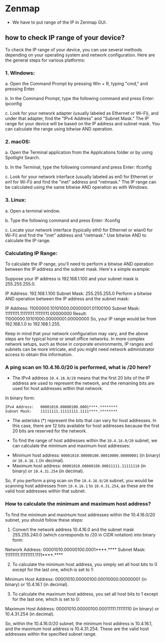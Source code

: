 # Zenmap
* We have to put range of the IP in Zenmap GUI.

## how to check IP range of your device?
To check the IP range of your device, you can use several methods depending on your operating system and network configuration. Here are the general steps for various platforms:

### 1. Windows:

  a. Open the Command Prompt by pressing Win + R, typing "cmd," and pressing Enter.

  b. In the Command Prompt, type the following command and press Enter:
  ipconfig

  c. Look for your network adapter (usually labeled as Ethernet or Wi-Fi), and under that adapter, find the "IPv4 Address" and "Subnet Mask." The IP range for your device will be based on the IP address and subnet mask. You can calculate the range using bitwise AND operation.

### 2. macOS:

  a. Open the Terminal application from the Applications folder or by using Spotlight Search.

  b. In the Terminal, type the following command and press Enter:
  ifconfig

  c. Look for your network interface (usually labeled as en0 for Ethernet or en1 for Wi-Fi) and find the "inet" address and "netmask." The IP range can be calculated using the same bitwise AND operation as with Windows.

###  3. Linux:

  a. Open a terminal window.

  b. Type the following command and press Enter:
  ifconfig

  c. Locate your network interface (typically eth0 for Ethernet or wlan0 for Wi-Fi) and find the "inet" address and "netmask." Use bitwise AND to calculate the IP range.

### Calculating IP Range:

To calculate the IP range, you'll need to perform a bitwise AND operation between the IP address and the subnet mask. Here's a simple example:

Suppose your IP address is 192.168.1.100 and your subnet mask is 255.255.255.0.

IP Address: 192.168.1.100
Subnet Mask: 255.255.255.0
Perform a bitwise AND operation between the IP address and the subnet mask:

IP Address:   11000000.10101000.00000001.01100100
Subnet Mask:  11111111.11111111.11111111.00000000
Result:       11000000.10101000.00000001.00000000
So, your IP range would be from 192.168.1.0 to 192.168.1.255.

Keep in mind that your network configuration may vary, and the above steps are for typical home or small office networks. In more complex network setups, such as those in corporate environments, IP ranges and subnets can be more intricate, and you might need network administrator access to obtain this information.

### A ping scan on 10.4.16.0/20 is performed, what is /20 here?

* The IPv4 address `10.4.16.0/20` means that the first 20 bits of the IP address are used to represent the network, and the remaining bits are used for host addresses within that network.

In binary form:
```
IPv4 Address:   00001010.00000100.0001****.********
Subnet Mask:    11111111.11111111.1111****.********
```

* The asterisks (*) represent the bits that can vary for host addresses. In this case, there are 12 bits available for host addresses because the first 20 bits are reserved for the network.

* To find the range of host addresses within the `10.4.16.0/20` subnet, we can calculate the minimum and maximum host addresses:

- Minimum host address: `00001010.00000100.00010000.00000001` (in binary) or `10.4.16.1` (in decimal).
- Maximum host address: `00001010.00000100.00011111.11111110` (in binary) or `10.4.31.254` (in decimal).

So, if you perform a ping scan on the `10.4.16.0/20` subnet, you would be scanning host addresses from `10.4.16.1` to `10.4.31.254`, as these are the valid host addresses within that subnet.

### How to calculate the minimum and maximum host address?

To find the minimum and maximum host addresses within the 10.4.16.0/20 subnet, you should follow these steps:

1. Convert the network address 10.4.16.0 and the subnet mask 255.255.240.0 (which corresponds to /20 in CIDR notation) into binary form:

Network Address: 00001010.00000100.0001****.****
Subnet Mask: 11111111.11111111.1111****.****

2. To calculate the minimum host address, you simply set all host bits to 0 except for the last one, which is set to 1:

Minimum Host Address: 00001010.00000100.00010000.00000001 (in binary) or 10.4.16.1 (in decimal).

3. To calculate the maximum host address, you set all host bits to 1 except for the last one, which is set to 0:

Maximum Host Address: 00001010.00000100.00011111.11111110 (in binary) or 10.4.31.254 (in decimal).

So, within the 10.4.16.0/20 subnet, the minimum host address is 10.4.16.1, and the maximum host address is 10.4.31.254. These are the valid host addresses within the specified subnet range.
